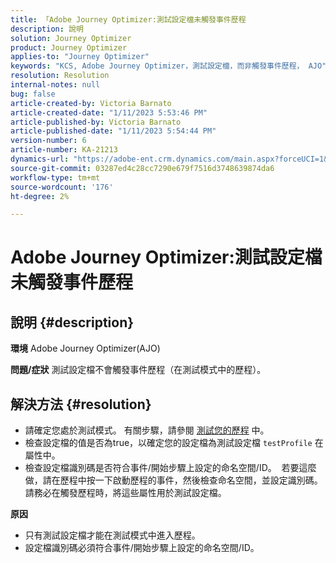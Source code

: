```yaml
---
title: 「Adobe Journey Optimizer:測試設定檔未觸發事件歷程
description: 說明
solution: Journey Optimizer
product: Journey Optimizer
applies-to: "Journey Optimizer"
keywords: "KCS, Adobe Journey Optimizer，測試設定檔，而非觸發事件歷程， AJO"
resolution: Resolution
internal-notes: null
bug: false
article-created-by: Victoria Barnato
article-created-date: "1/11/2023 5:53:46 PM"
article-published-by: Victoria Barnato
article-published-date: "1/11/2023 5:54:44 PM"
version-number: 6
article-number: KA-21213
dynamics-url: "https://adobe-ent.crm.dynamics.com/main.aspx?forceUCI=1&pagetype=entityrecord&etn=knowledgearticle&id=b09b7ee4-d891-ed11-aad1-6045bd006d92"
source-git-commit: 03287ed4c28cc7290e679f7516d3748639874da6
workflow-type: tm+mt
source-wordcount: '176'
ht-degree: 2%

---
```


# Adobe Journey Optimizer:測試設定檔未觸發事件歷程

## 說明 {#description}

<b>環境</b>
Adobe Journey Optimizer(AJO)


<b>問題/症狀</b>
測試設定檔不會觸發事件歷程（在測試模式中的歷程）。


## 解決方法 {#resolution}


- 請確定您處於測試模式。 有關步驟，請參閱 [測試您的歷程](https://experienceleague.adobe.com/docs/journey-optimizer/using/orchestrate-journeys/create-journey/testing-the-journey.html) 中。
- 檢查設定檔的值是否為true，以確定您的設定檔為測試設定檔 `testProfile` 在屬性中。
- 檢查設定檔識別碼是否符合事件/開始步驟上設定的命名空間/ID。  若要這麼做，請在歷程中按一下啟動歷程的事件，然後檢查命名空間，並設定識別碼。 請務必在觸發歷程時，將這些屬性用於測試設定檔。

<b>原因</b>
- 只有測試設定檔才能在測試模式中進入歷程。
- 設定檔識別碼必須符合事件/開始步驟上設定的命名空間/ID。

